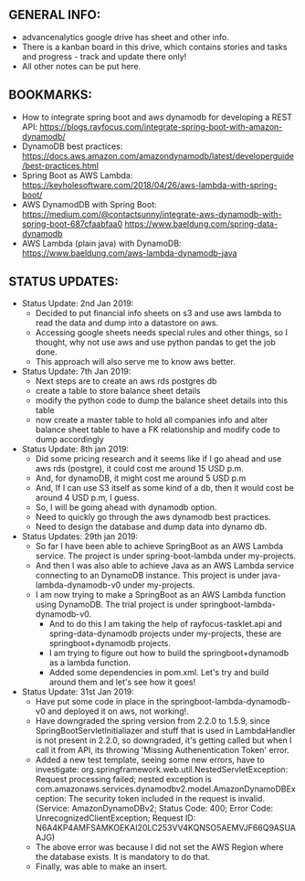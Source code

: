 ## GENERAL INFO:
+ advancenalytics google drive has sheet and other info.
+ There is a kanban board in this drive, which contains stories and tasks and progress - track and update there only!
+ All other notes can be put here.


## BOOKMARKS:
+ How to integrate spring boot and aws dynamodb for developing a REST API:
    https://blogs.rayfocus.com/integrate-spring-boot-with-amazon-dynamodb/
+ DynamoDB best practices:
    https://docs.aws.amazon.com/amazondynamodb/latest/developerguide/best-practices.html
+ Spring Boot as AWS Lambda:
    https://keyholesoftware.com/2018/04/26/aws-lambda-with-spring-boot/
+ AWS DynamodDB with Spring Boot:
    https://medium.com/@contactsunny/integrate-aws-dynamodb-with-spring-boot-687cfaabfaa0
    https://www.baeldung.com/spring-data-dynamodb
+ AWS Lambda (plain java) with DynamoDB:
    https://www.baeldung.com/aws-lambda-dynamodb-java

## STATUS UPDATES:
+ Status Update: 2nd Jan 2019:
	+ Decided to put financial info sheets on s3 and use aws lambda to read the data and dump into a datastore on aws.
	+ Accessing google sheets needs special rules and other things, so I thought, why not use aws and use python pandas to get the job done.
	+ This approach will also serve me to know aws better.
+ Status Update: 7th Jan 2019:
    + Next steps are to create an aws rds postgres db
    + create a table to store balance sheet details
    + modify the python code to dump the balance sheet details into this table
    + now create a master table to hold all companies info and alter balance sheet table to have a FK relationship and modify code to dump accordingly
+ Status Update: 8th jan 2019:
    + Did some pricing research and it seems like if I go ahead and use aws rds (postgre), it could cost me around 15 USD p.m.
    + And, for dynamoDB, it might cost me around 5 USD p.m
    + And, If I can use S3 itself as some kind of a db, then it would cost be around 4 USD p.m, I guess.
    + So, I will be going ahead with dynamodb option.
    + Need to quickly go through the aws dynamodb best practices.
    + Need to design the database and dump data into dynamo db.
+ Status Updates: 29th jan 2019:
    + So far I have been able to achieve SpringBoot as an AWS Lambda service. The project is under spring-boot-lambda under my-projects.
    + And then I was also able to achieve Java as an AWS Lambda service connecting to an DynamoDB instance. This project is under java-lambda-dynamodb-v0 under my-projects.
    + I am now trying to make a SpringBoot as an AWS Lambda function using DynamoDB. The trial project is under springboot-lambda-dynamodb-v0. 
        + And to do this I am taking the help of rayfocus-tasklet.api and spring-data-dynamodb projects under my-projects, these are springboot+dynamodb projects. 
        + I am trying to figure out how to build the springboot+dynamodb as a lambda function.
        + Added some dependencies in pom.xml. Let's try and build around them and let's see how it goes!
+ Status Update: 31st Jan 2019:
    + Have put some code in place in the springboot-lambda-dynamodb-v0 and deployed it on aws, not working!.
    + Have downgraded the spring version from 2.2.0 to 1.5.9, since SpringBootServletInitialiazer and stuff that is used in LambdaHandler is not present in 2.2.0, so downgraded, it's getting called but when I call it from API, its throwing 'Missing Authenentication Token' error.
    + Added a new test template, seeing some new errors, have to investigate:
    org.springframework.web.util.NestedServletException: Request processing failed; nested exception is com.amazonaws.services.dynamodbv2.model.AmazonDynamoDBException: The security token included in the request is invalid. (Service: AmazonDynamoDBv2; Status Code: 400; Error Code: UnrecognizedClientException; Request ID: N6A4KP4AMFSAMKOEKAI20LC253VV4KQNSO5AEMVJF66Q9ASUAAJG)
    + The above error was because I did not set the AWS Region where the database exists. It is mandatory to do that.
    + Finally, was able to make an insert.    